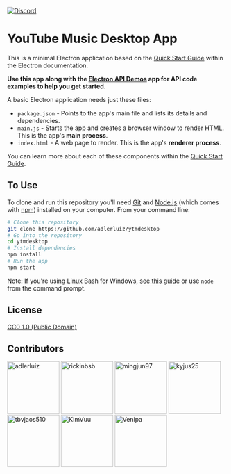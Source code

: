 [<img alt="Discord" src="https://img.shields.io/badge/Discord-JOIN-GREEN.svg?style=for-the-badge&logo=discord">](https://discord.gg/88P2n2a)

# YouTube Music Desktop App

This is a minimal Electron application based on the [Quick Start Guide](https://electronjs.org/docs/tutorial/quick-start) within the Electron documentation.

**Use this app along with the [Electron API Demos](https://electronjs.org/#get-started) app for API code examples to help you get started.**

A basic Electron application needs just these files:

- `package.json` - Points to the app's main file and lists its details and dependencies.
- `main.js` - Starts the app and creates a browser window to render HTML. This is the app's **main process**.
- `index.html` - A web page to render. This is the app's **renderer process**.

You can learn more about each of these components within the [Quick Start Guide](https://electronjs.org/docs/tutorial/quick-start).

## To Use

To clone and run this repository you'll need [Git](https://git-scm.com) and [Node.js](https://nodejs.org/en/download/) (which comes with [npm](http://npmjs.com)) installed on your computer. From your command line:

```bash
# Clone this repository
git clone https://github.com/adlerluiz/ytmdesktop
# Go into the repository
cd ytmdesktop
# Install dependencies
npm install
# Run the app
npm start
```

Note: If you're using Linux Bash for Windows, [see this guide](https://www.howtogeek.com/261575/how-to-run-graphical-linux-desktop-applications-from-windows-10s-bash-shell/) or use `node` from the command prompt.


## License

[CC0 1.0 (Public Domain)](LICENSE.md)

## Contributors
[<img alt="adlerluiz" src="https://avatars3.githubusercontent.com/u/2112638?s=120&v=4" width="120px">](https://github.com/adlerluiz)
[<img alt="rickinbsb" src="https://avatars0.githubusercontent.com/u/4140033?s=120&v=4" width="120px">](https://github.com/rickinbsb)
[<img alt="mingjun97" src="https://avatars2.githubusercontent.com/u/15214491?s=120&v=4" width="120px">](https://github.com/mingjun97)
[<img alt="kyjus25" src="https://avatars2.githubusercontent.com/u/6710794?s=120&v=4" width="120px">](https://github.com/kyjus25)
[<img alt="tbvjaos510" src="https://avatars0.githubusercontent.com/u/32216112?s=120&v=4" width="120px">](https://github.com/tbvjaos510)
[<img alt="KimVuu" src="https://avatars3.githubusercontent.com/u/23237044?s=1200&v=4" width="120px">](https://github.com/KimVuu)
[<img alt="Venipa" src="https://avatars1.githubusercontent.com/u/17952364?s=1200&v=4" width="120px">](https://github.com/Venipa)